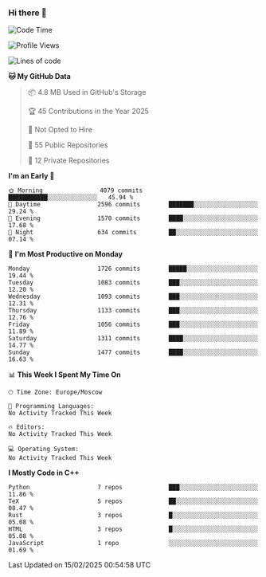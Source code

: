 ### Hi there 👋

<!--
**SemenMartynov/SemenMartynov** is a ✨ _special_ ✨ repository because its `README.md` (this file) appears on your GitHub profile.

Here are some ideas to get you started:

- 🔭 I’m currently working on ...
- 🌱 I’m currently learning ...
- 👯 I’m looking to collaborate on ...
- 🤔 I’m looking for help with ...
- 💬 Ask me about ...
- 📫 How to reach me: ...
- 😄 Pronouns: ...
- ⚡ Fun fact: ...
-->

<!--START_SECTION:waka-->
![Code Time](http://img.shields.io/badge/Code%20Time-0%20secs-blue)

![Profile Views](http://img.shields.io/badge/Profile%20Views-0-blue)

![Lines of code](https://img.shields.io/badge/From%20Hello%20World%20I%27ve%20Written-7.6%20million%20lines%20of%20code-blue)

**🐱 My GitHub Data** 

> 📦 4.8 MB Used in GitHub's Storage 
 > 
> 🏆 45 Contributions in the Year 2025
 > 
> 🚫 Not Opted to Hire
 > 
> 📜 55 Public Repositories 
 > 
> 🔑 12 Private Repositories 
 > 
**I'm an Early 🐤** 

```text
🌞 Morning                4079 commits        ███████████░░░░░░░░░░░░░░   45.94 % 
🌆 Daytime                2596 commits        ███████░░░░░░░░░░░░░░░░░░   29.24 % 
🌃 Evening                1570 commits        ████░░░░░░░░░░░░░░░░░░░░░   17.68 % 
🌙 Night                  634 commits         ██░░░░░░░░░░░░░░░░░░░░░░░   07.14 % 
```
📅 **I'm Most Productive on Monday** 

```text
Monday                   1726 commits        █████░░░░░░░░░░░░░░░░░░░░   19.44 % 
Tuesday                  1083 commits        ███░░░░░░░░░░░░░░░░░░░░░░   12.20 % 
Wednesday                1093 commits        ███░░░░░░░░░░░░░░░░░░░░░░   12.31 % 
Thursday                 1133 commits        ███░░░░░░░░░░░░░░░░░░░░░░   12.76 % 
Friday                   1056 commits        ███░░░░░░░░░░░░░░░░░░░░░░   11.89 % 
Saturday                 1311 commits        ████░░░░░░░░░░░░░░░░░░░░░   14.77 % 
Sunday                   1477 commits        ████░░░░░░░░░░░░░░░░░░░░░   16.63 % 
```


📊 **This Week I Spent My Time On** 

```text
🕑︎ Time Zone: Europe/Moscow

💬 Programming Languages: 
No Activity Tracked This Week

🔥 Editors: 
No Activity Tracked This Week

💻 Operating System: 
No Activity Tracked This Week
```

**I Mostly Code in C++** 

```text
Python                   7 repos             ███░░░░░░░░░░░░░░░░░░░░░░   11.86 % 
TeX                      5 repos             ██░░░░░░░░░░░░░░░░░░░░░░░   08.47 % 
Rust                     3 repos             █░░░░░░░░░░░░░░░░░░░░░░░░   05.08 % 
HTML                     3 repos             █░░░░░░░░░░░░░░░░░░░░░░░░   05.08 % 
JavaScript               1 repo              ░░░░░░░░░░░░░░░░░░░░░░░░░   01.69 % 
```




 Last Updated on 15/02/2025 00:54:58 UTC
<!--END_SECTION:waka-->